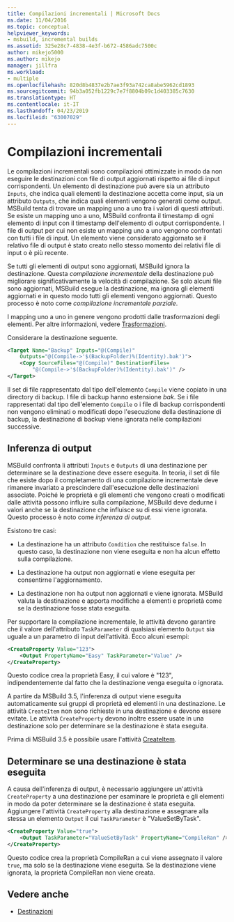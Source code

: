```yaml
---
title: Compilazioni incrementali | Microsoft Docs
ms.date: 11/04/2016
ms.topic: conceptual
helpviewer_keywords:
- msbuild, incremental builds
ms.assetid: 325e28c7-4838-4e3f-b672-4586adc7500c
author: mikejo5000
ms.author: mikejo
manager: jillfra
ms.workload:
- multiple
ms.openlocfilehash: 820d8b4837e2b7ae3f93a742ca8abe5962cd1893
ms.sourcegitcommit: 94b3a052fb1229c7e7f8804b09c1d403385c7630
ms.translationtype: HT
ms.contentlocale: it-IT
ms.lasthandoff: 04/23/2019
ms.locfileid: "63007029"
---
```

# <a name="incremental-builds"></a>Compilazioni incrementali

Le compilazioni incrementali sono compilazioni ottimizzate in modo da non eseguire le destinazioni con file di output aggiornati rispetto ai file di input corrispondenti. Un elemento di destinazione può avere sia un attributo `Inputs`, che indica quali elementi la destinazione accetta come input, sia un attributo `Outputs`, che indica quali elementi vengono generati come output. MSBuild tenta di trovare un mapping uno a uno tra i valori di questi attributi. Se esiste un mapping uno a uno, MSBuild confronta il timestamp di ogni elemento di input con il timestamp dell'elemento di output corrispondente. I file di output per cui non esiste un mapping uno a uno vengono confrontati con tutti i file di input. Un elemento viene considerato aggiornato se il relativo file di output è stato creato nello stesso momento dei relativi file di input o è più recente.

Se tutti gli elementi di output sono aggiornati, MSBuild ignora la destinazione. Questa *compilazione incrementale* della destinazione può migliorare significativamente la velocità di compilazione. Se solo alcuni file sono aggiornati, MSBuild esegue la destinazione, ma ignora gli elementi aggiornati e in questo modo tutti gli elementi vengono aggiornati. Questo processo è noto come *compilazione incrementale parziale*.

I mapping uno a uno in genere vengono prodotti dalle trasformazioni degli elementi. Per altre informazioni, vedere [Trasformazioni](../msbuild/msbuild-transforms.md).

 Considerare la destinazione seguente.

```xml
<Target Name="Backup" Inputs="@(Compile)"
    Outputs="@(Compile->'$(BackupFolder)%(Identity).bak')">
    <Copy SourceFiles="@(Compile)" DestinationFiles=
        "@(Compile->'$(BackupFolder)%(Identity).bak')" />
</Target>
```

Il set di file rappresentato dal tipo dell'elemento `Compile` viene copiato in una directory di backup. I file di backup hanno estensione *bak*. Se i file rappresentati dal tipo dell'elemento `Compile` o i file di backup corrispondenti non vengono eliminati o modificati dopo l'esecuzione della destinazione di backup, la destinazione di backup viene ignorata nelle compilazioni successive.

## <a name="output-inference"></a>Inferenza di output

MSBuild confronta li attributi `Inputs` e `Outputs` di una destinazione per determinare se la destinazione deve essere eseguita. In teoria, il set di file che esiste dopo il completamento di una compilazione incrementale deve rimanere invariato a prescindere dall'esecuzione delle destinazioni associate. Poiché le proprietà e gli elementi che vengono creati o modificati dalle attività possono influire sulla compilazione, MSBuild deve dedurne i valori anche se la destinazione che influisce su di essi viene ignorata. Questo processo è noto come *inferenza di output*.

Esistono tre casi:

- La destinazione ha un attributo `Condition` che restituisce `false`. In questo caso, la destinazione non viene eseguita e non ha alcun effetto sulla compilazione.

- La destinazione ha output non aggiornati e viene eseguita per consentirne l'aggiornamento.

- La destinazione non ha output non aggiornati e viene ignorata. MSBuild valuta la destinazione e apporta modifiche a elementi e proprietà come se la destinazione fosse stata eseguita.

Per supportare la compilazione incrementale, le attività devono garantire che il valore dell'attributo `TaskParameter` di qualsiasi elemento `Output` sia uguale a un parametro di input dell'attività. Ecco alcuni esempi:

```xml
<CreateProperty Value="123">
    <Output PropertyName="Easy" TaskParameter="Value" />
</CreateProperty>
```

Questo codice crea la proprietà Easy, il cui valore è "123", indipendentemente dal fatto che la destinazione venga eseguita o ignorata.

A partire da MSBuild 3.5, l'inferenza di output viene eseguita automaticamente sui gruppi di proprietà ed elementi in una destinazione. Le attività `CreateItem` non sono richieste in una destinazione e devono essere evitate. Le attività `CreateProperty` devono inoltre essere usate in una destinazione solo per determinare se la destinazione è stata eseguita.

Prima di MSBuild 3.5 è possibile usare l'attività [CreateItem](../msbuild/createitem-task.md).

## <a name="determine-whether-a-target-has-been-run"></a>Determinare se una destinazione è stata eseguita

A causa dell'inferenza di output, è necessario aggiungere un'attività `CreateProperty` a una destinazione per esaminare le proprietà e gli elementi in modo da poter determinare se la destinazione è stata eseguita. Aggiungere l'attività `CreateProperty` alla destinazione e assegnare alla stessa un elemento `Output` il cui `TaskParameter` è "ValueSetByTask".

```xml
<CreateProperty Value="true">
    <Output TaskParameter="ValueSetByTask" PropertyName="CompileRan" />
</CreateProperty>
```

Questo codice crea la proprietà CompileRan a cui viene assegnato il valore `true`, ma solo se la destinazione viene eseguita. Se la destinazione viene ignorata, la proprietà CompileRan non viene creata.

## <a name="see-also"></a>Vedere anche
- [Destinazioni](../msbuild/msbuild-targets.md)